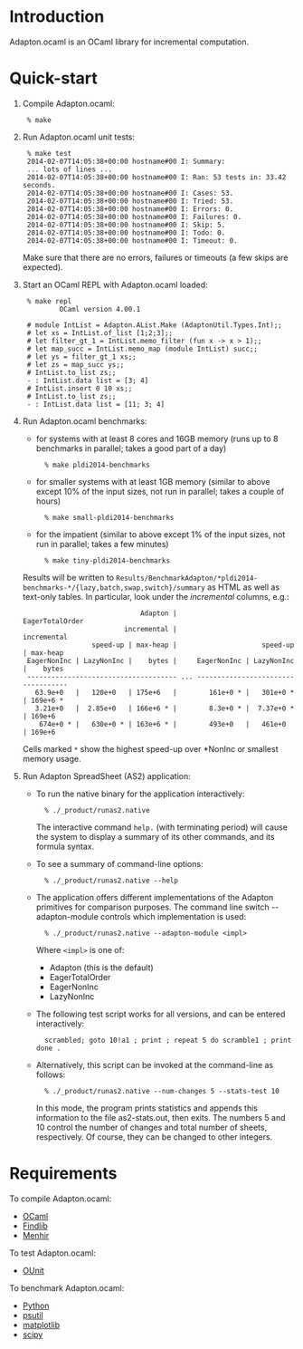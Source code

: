 Introduction
============

Adapton.ocaml is an OCaml library for incremental computation.


Quick-start
===========

1. Compile Adapton.ocaml:

        % make

2. Run Adapton.ocaml unit tests:

        % make test
        2014-02-07T14:05:38+00:00 hostname#00 I: Summary:
        ... lots of lines ...
        2014-02-07T14:05:38+00:00 hostname#00 I: Ran: 53 tests in: 33.42 seconds.
        2014-02-07T14:05:38+00:00 hostname#00 I: Cases: 53.
        2014-02-07T14:05:38+00:00 hostname#00 I: Tried: 53.
        2014-02-07T14:05:38+00:00 hostname#00 I: Errors: 0.
        2014-02-07T14:05:38+00:00 hostname#00 I: Failures: 0.
        2014-02-07T14:05:38+00:00 hostname#00 I: Skip: 5.
        2014-02-07T14:05:38+00:00 hostname#00 I: Todo: 0.
        2014-02-07T14:05:38+00:00 hostname#00 I: Timeout: 0.

    Make sure that there are no errors, failures or timeouts (a few skips are expected).

3. Start an OCaml REPL with Adapton.ocaml loaded:

        % make repl
                OCaml version 4.00.1

        # module IntList = Adapton.AList.Make (AdaptonUtil.Types.Int);;
        # let xs = IntList.of_list [1;2;3];;
        # let filter_gt_1 = IntList.memo_filter (fun x -> x > 1);;
        # let map_succ = IntList.memo_map (module IntList) succ;;
        # let ys = filter_gt_1 xs;;
        # let zs = map_succ ys;;
        # IntList.to_list zs;;
        - : IntList.data list = [3; 4]
        # IntList.insert 0 10 xs;;
        # IntList.to_list zs;;
        - : IntList.data list = [11; 3; 4]

4. Run Adapton.ocaml benchmarks:

    * for systems with at least 8 cores and 16GB memory (runs up to 8 benchmarks in parallel; takes a good part of a
      day)

            % make pldi2014-benchmarks

    * for smaller systems with at least 1GB memory (similar to above except 10% of the input sizes, not run in parallel;
      takes a couple of hours)

            % make small-pldi2014-benchmarks

    * for the impatient (similar to above except 1% of the input sizes, not run in parallel; takes a few minutes)

            % make tiny-pldi2014-benchmarks

    Results will be written to `Results/BenchmarkAdapton/*pldi2014-benchmarks-*/{lazy,batch,swap,switch}/summary` as
    HTML as well as text-only tables. In particular, look under the _incremental_ columns, e.g.:

                                    Adapton |                         EagerTotalOrder
                                incremental |                             incremental
                        speed-up | max-heap |                     speed-up | max-heap
        EagerNonInc | LazyNonInc |    bytes |     EagerNonInc | LazyNonInc |    bytes
        ------------------------------------- ... -----------------------------------
          63.9e+0   |   120e+0   | 175e+6   |        161e+0 * |   301e+0 * | 169e+6 *
          3.21e+0   |  2.85e+0   | 166e+6 * |        8.3e+0 * |  7.37e+0 * | 169e+6
           674e+0 * |   630e+0 * | 163e+6 * |        493e+0   |   461e+0   | 169e+6

    Cells marked `*` show the highest speed-up over *NonInc or smallest memory usage.

5. Run Adapton SpreadSheet (AS2) application:

    * To run the native binary for the application interactively:

            % ./_product/runas2.native

        The interactive command `help.` (with terminating period) will cause the system to display a summary of its
        other commands, and its formula syntax.

    * To see a summary of command-line options:

            % ./_product/runas2.native --help

    * The application offers different implementations of the Adapton primitives for comparison purposes. The command
      line switch --adapton-module controls which implementation is used:

            % ./_product/runas2.native --adapton-module <impl>

        Where `<impl>` is one of:

        * Adapton (this is the default)
        * EagerTotalOrder
        * EagerNonInc
        * LazyNonInc

    * The following test script works for all versions, and can be entered interactively:

            scrambled; goto 10!a1 ; print ; repeat 5 do scramble1 ; print done .

    * Alternatively, this script can be invoked at the command-line as follows:

            % ./_product/runas2.native --num-changes 5 --stats-test 10

        In this mode, the program prints statistics and appends this information to the file as2-stats.out, then exits.
        The numbers 5 and 10 control the number of changes and total number of sheets, respectively. Of course, they can
        be changed to other integers.


Requirements
============

To compile Adapton.ocaml:

* [OCaml](http://ocaml.org)
* [Findlib](http://projects.camlcity.org/projects/findlib.html)
* [Menhir](http://cristal.inria.fr/~fpottier/menhir)

To test Adapton.ocaml:

* [OUnit](http://ounit.forge.ocamlcore.org)

To benchmark Adapton.ocaml:

* [Python](http://www.python.org)
* [psutil](http://code.google.com/p/psutil)
* [matplotlib](http://matplotlib.org)
* [scipy](http://www.scipy.org)
